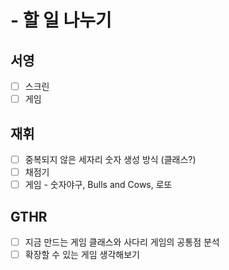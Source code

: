 # - 할 일 나누기

## 서영

- [ ] 스크린
- [ ] 게임

## 재휘

- [ ] 중복되지 않은 세자리 숫자 생성 방식 (클래스?)
- [ ] 채점기
- [ ] 게임 - 숫자야구, Bulls and Cows, 로또

## GTHR

- [ ] 지금 만드는 게임 클래스와 사다리 게임의 공통점 분석
- [ ] 확장할 수 있는 게임 생각해보기

